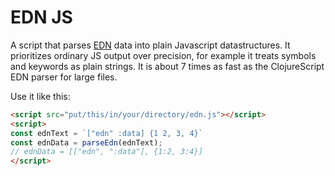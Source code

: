 # EDN JS

A script that parses [EDN](https://github.com/edn-format/edn) data into plain Javascript datastructures. It prioritizes ordinary JS output over precision, for example it treats symbols and keywords as plain strings. It is about 7 times as fast as the ClojureScript EDN parser for large files.

Use it like this:

```html
<script src="put/this/in/your/directory/edn.js"></script>
<script>
const ednText = `["edn" :data] {1 2, 3, 4}`
const ednData = parseEdn(ednText);
// ednData = [["edn", ":data"], {1:2, 3:4}]
</script>
```